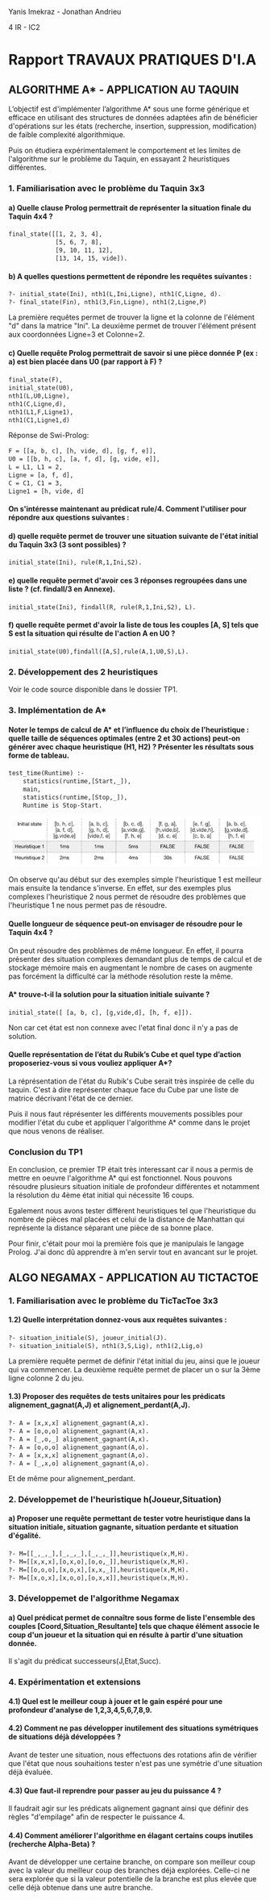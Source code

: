 Yanis Imekraz - Jonathan Andrieu

4 IR - IC2

# Rapport TRAVAUX PRATIQUES D'I.A

## ALGORITHME A* - APPLICATION AU TAQUIN

L’objectif est d'implémenter l’algorithme A* sous une forme générique et efficace en utilisant des structures de données adaptées afin de bénéficier d'opérations sur les états (recherche, insertion, suppression, modification) de faible complexité algorithmique.

Puis on étudiera expérimentalement le comportement et les limites de l'algorithme sur le problème du Taquin, en essayant 2 heuristiques différentes.

### 1. Familiarisation avec le problème du Taquin 3x3

#### a) Quelle clause Prolog permettrait de représenter la situation finale du Taquin 4x4 ?
```
final_state([[1, 2, 3, 4],
             [5, 6, 7, 8],
             [9, 10, 11, 12],
             [13, 14, 15, vide]).
```

#### b) A quelles questions permettent de répondre les requêtes suivantes :
```
?- initial_state(Ini), nth1(L,Ini,Ligne), nth1(C,Ligne, d).
?- final_state(Fin), nth1(3,Fin,Ligne), nth1(2,Ligne,P)
```
La première requêtes permet de trouver la ligne et la colonne de l'élément "d" dans la matrice "Ini".
La deuxième permet de trouver l'élément présent aux coordonnées Ligne=3 et Colonne=2.

#### c) Quelle requête Prolog permettrait de savoir si une pièce donnée P (ex : a) est bien placée dans U0 (par rapport à F) ?
```
final_state(F),
initial_state(U0),
nth1(L,U0,Ligne),
nth1(C,Ligne,d),
nth1(L1,F,Ligne1),
nth1(C1,Ligne1,d)
```
Réponse de Swi-Prolog:

```
F = [[a, b, c], [h, vide, d], [g, f, e]],
U0 = [[b, h, c], [a, f, d], [g, vide, e]],
L = L1, L1 = 2,
Ligne = [a, f, d],
C = C1, C1 = 3,
Ligne1 = [h, vide, d] 
```
#### On s'intéresse maintenant au prédicat rule/4. Comment l'utiliser pour répondre aux questions suivantes :
#### d) quelle requête permet de trouver une situation suivante de l'état initial du Taquin 3x3 (3 sont possibles) ?

```
initial_state(Ini), rule(R,1,Ini,S2).
```

#### e) quelle requête permet d'avoir ces 3 réponses regroupées dans une liste ? (cf. findall/3 en Annexe).

```
initial_state(Ini), findall(R, rule(R,1,Ini,S2), L).
```

#### f) quelle requête permet d'avoir la liste de tous les couples [A, S] tels que S est la situation qui résulte de l'action A en U0 ?

```
initial_state(U0),findall([A,S],rule(A,1,U0,S),L). 
```

### 2. Développement des 2 heuristiques

Voir le code source disponible dans le dossier TP1.

### 3. Implémentation de A*

#### Noter le temps de calcul de A* et l’influence du choix de l’heuristique : quelle taille de séquences optimales (entre 2 et 30 actions) peut-on générer avec chaque heuristique (H1, H2) ? Présenter les résultats sous forme de tableau.

```
test_time(Runtime) :-
    statistics(runtime,[Start,_]),
    main,
    statistics(runtime,[Stop,_]),
    Runtime is Stop-Start.
```

![](img/tests_astar.png)

On observe qu'au début sur des exemples simple l'heuristique 1 est meilleur mais ensuite la tendance s'inverse. En effet, sur des exemples plus complexes l'heuristique 2 nous permet de résoudre des problèmes que l'heuristique 1 ne nous permet pas de résoudre.

#### Quelle longueur de séquence peut-on envisager de résoudre pour le Taquin 4x4 ?

On peut résoudre des problèmes de même longueur. En effet, il pourra présenter des situation complexes demandant plus de temps de calcul et de stockage mémoire mais en augmentant le nombre de cases on augmente pas forcément la difficulté car la méthode résolution reste la même.

#### A* trouve-t-il la solution pour la situation initiale suivante ?

```
initial_state([ [a, b, c], [g,vide,d], [h, f, e]]).
```

Non car cet état est non connexe avec l'etat final donc il n'y a pas de solution.

#### Quelle représentation de l’état du Rubik’s Cube et quel type d’action proposeriez-vous si vous vouliez appliquer A*?

La réprésentation de l'état du Rubik's Cube serait très inspirée de celle du taquin. C'est à dire représenter chaque face du Cube par une liste de matrice décrivant l'état de ce dernier.

Puis il nous faut réprésenter les différents mouvements possibles pour modifier l'état du cube et appliquer l'algorithme A* comme dans le projet que nous venons de réaliser.

### Conclusion du TP1

En conclusion, ce premier TP était très interessant car il nous a permis de mettre en oeuvre l'algorithme A* qui est fonctionnel. Nous pouvons résoudre plusieurs situation initiale de profondeur différentes et notamment la résolution du 4ème état initial qui nécessite 16 coups.

Egalement nous avons tester différent heuristiques tel que l'heuristique du nombre de pièces mal placées et celui de la  distance de Manhattan qui représente la distance séparant une pièce de sa bonne place.

Pour finir, c'était pour moi la première fois que je manipulais le langage Prolog. J'ai donc dû apprendre à m'en servir tout en avancant sur le projet.

## ALGO NEGAMAX - APPLICATION AU TICTACTOE

### 1. Familiarisation avec le problème du TicTacToe 3x3

#### 1.2) Quelle interprétation donnez-vous aux requêtes suivantes :
```
?- situation_initiale(S), joueur_initial(J).
?- situation_initiale(S), nth1(3,S,Lig), nth1(2,Lig,o)
```
La première requête permet de définir l'état initial du jeu, ainsi que le joueur qui va commencer.
La deuxième requête permet de placer un o sur la 3ème ligne colonne 2 du jeu.

#### 1.3) Proposer des requêtes de tests unitaires pour les prédicats alignement_gagnat(A,J) et alignement_perdant(A,J).

```
?- A = [x,x,x] alignement_gagnant(A,x).
?- A = [o,o,o] alignement_gagnant(A,x).
?- A = [_,o,_] alignement_gagnant(A,x).
?- A = [o,o,o] alignement_gagnant(A,o).
?- A = [x,x,x] alignement_gagnant(A,o).
?- A = [_,x,o] alignement_gagnant(A,o).
```
Et de même pour alignement_perdant.

### 2. Développemet de l'heuristique h(Joueur,Situation)

#### a) Proposer une requête permettant de tester votre heuristique dans la situation initiale, situation gagnante, situation perdante et situation d'égalité.

```
?- M=[[_,_,_],[_,_,_],[_,_,_]],heuristique(x,M,H).
?- M=[[x,x,x],[o,x,o],[o,o,_]],heuristique(x,M,H).
?- M=[[o,o,o],[x,o,x],[x,x,_]],heuristique(x,M,H).
?- M=[[x,o,x],[x,o,o],[o,x,x]],heuristique(x,M,H).
```

### 3. Développemet de l'algorithme Negamax

#### a) Quel prédicat permet de connaître sous forme de liste l'ensemble des couples  [Coord,Situation_Resultante] tels que chaque élément associe le coup d'un joueur et la situation qui en résulte à partir d'une situation donnée.

Il s'agit du prédicat successeurs(J,Etat,Succ).

### 4. Expérimentation et extensions

#### 4.1) Quel est le meilleur coup à jouer et le gain espéré pour une profondeur d'analyse de 1,2,3,4,5,6,7,8,9. 



#### 4.2) Comment ne pas développer inutilement des situations symétriques de situations déjà développées ? 

Avant de tester une situation, nous effectuons des rotations afin de vérifier que l'état que nous souhaitions tester n'est pas une symétrie d'une situation déjà évaluée.


#### 4.3) Que faut-il reprendre pour passer au jeu du puissance 4 ? 


Il faudrait agir sur les prédicats alignement gagnant ainsi que définir des règles "d'empilage" afin de respecter le puissance 4.


#### 4.4) Comment améliorer l'algorithme en élagant certains coups inutiles (recherche Alpha-Beta) ?


Avant de développer une certaine branche, on compare son meilleur coup avec la valeur du meilleur coup des branches déjà explorées. Celle-ci ne sera explorée que si la valeur potentielle de la branche est plus elevée que celle déjà obtenue dans une autre branche.
